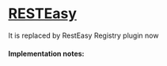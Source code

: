 [RESTEasy](http://)
===========================================
It is replaced by RestEasy Registry plugin now 
#### Implementation notes:
